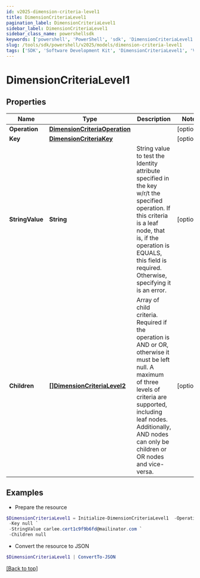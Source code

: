 ```yaml
---
id: v2025-dimension-criteria-level1
title: DimensionCriteriaLevel1
pagination_label: DimensionCriteriaLevel1
sidebar_label: DimensionCriteriaLevel1
sidebar_class_name: powershellsdk
keywords: ['powershell', 'PowerShell', 'sdk', 'DimensionCriteriaLevel1', 'V2025DimensionCriteriaLevel1'] 
slug: /tools/sdk/powershell/v2025/models/dimension-criteria-level1
tags: ['SDK', 'Software Development Kit', 'DimensionCriteriaLevel1', 'V2025DimensionCriteriaLevel1']
---
```



# DimensionCriteriaLevel1

## Properties

Name | Type | Description | Notes
------------ | ------------- | ------------- | -------------
**Operation** | [**DimensionCriteriaOperation**](dimension-criteria-operation) |  | [optional] 
**Key** | [**DimensionCriteriaKey**](dimension-criteria-key) |  | [optional] 
**StringValue** | **String** | String value to test the Identity attribute specified in the key w/r/t the specified operation. If this criteria is a leaf node, that is, if the operation is  EQUALS, this field is required. Otherwise, specifying it is an error. | [optional] 
**Children** | [**[]DimensionCriteriaLevel2**](dimension-criteria-level2) | Array of child criteria. Required if the operation is AND or OR, otherwise it must be left null. A maximum of three levels of criteria are supported, including leaf nodes. Additionally, AND nodes can only be children or OR nodes and vice-versa. | [optional] 

## Examples

- Prepare the resource
```powershell
$DimensionCriteriaLevel1 = Initialize-DimensionCriteriaLevel1  -Operation null `
 -Key null `
 -StringValue carlee.cert1c9f9b6fd@mailinator.com `
 -Children null
```

- Convert the resource to JSON
```powershell
$DimensionCriteriaLevel1 | ConvertTo-JSON
```


[[Back to top]](#) 

